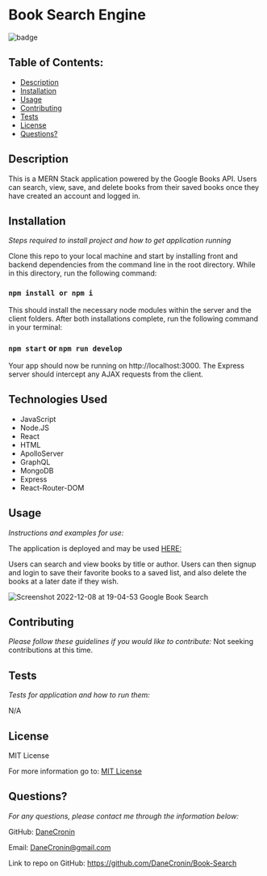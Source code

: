  
  # Book Search Engine
  ![badge](https://img.shields.io/badge/License-MIT-yellow.svg)

  ## Table of Contents:
  * [Description](#Description)
  * [Installation](#installation)
  * [Usage](#usage)
  * [Contributing](#Contributing)
  * [Tests](#Tests)
  * [License](#License)
  * [Questions?](#questions)

  ## Description
   This is a MERN Stack application powered by the Google Books API. Users can search, view, save, and delete books from their saved books once they have created an account and logged in.

  ## Installation
  *Steps required to install project and how to get application running*
  
  Clone this repo to your local machine and start by installing front and backend dependencies from the command line in the root directory. While in this directory, run the following command:
  
 ###  `npm install or npm i`
  
  This should install the necessary node modules within the server and the client folders.
  After both installations complete, run the following command in your terminal:

### `npm start` or `npm run develop`

  
  Your app should now be running on http://localhost:3000. The Express server should intercept any AJAX requests from the client.

## Technologies Used
 
 * JavaScript
 * Node.JS
 * React
 * HTML
 * ApolloServer
 * GraphQL
 * MongoDB
 * Express
 * React-Router-DOM


  ## Usage
  *Instructions and examples for use:*
  
  The application is deployed and may be used [HERE:](https://enigmatic-spire-25907.herokuapp.com/)
  
  Users can search and view books by title or author. Users can then signup and login to save their favorite books to a saved list, and also delete the books at a later date if they wish. 
  
  ![Screenshot 2022-12-08 at 19-04-53 Google Book Search](https://user-images.githubusercontent.com/107944830/206606865-f3669fea-51f0-4b7c-8487-f790d79c10a6.png)



  ## Contributing
  *Please follow these guidelines if you would like to contribute:*  Not seeking contributions at this time.

  
  ## Tests
  *Tests for application and how to run them:*

  N/A

  ## License
  
  MIT License

  For more information go to: [MIT License](https://choosealicense.com/licenses/mit/)

  ## Questions?

  *For any questions, please contact me through the information below:*
 
  GitHub: [DaneCronin](https://github.com/DaneCronin)

  Email: DaneCronin@gmail.com

  Link to repo on GitHub: https://github.com/DaneCronin/Book-Search
